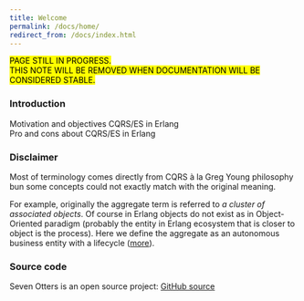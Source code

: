 ```yaml
---
title: Welcome
permalink: /docs/home/
redirect_from: /docs/index.html
---
```


<mark>PAGE STILL IN PROGRESS.<br/>THIS NOTE WILL BE REMOVED WHEN DOCUMENTATION WILL BE CONSIDERED STABLE.</mark>

### Introduction

Motivation and objectives CQRS/ES in Erlang<br/>
Pro and cons about CQRS/ES in Erlang

### Disclaimer
Most of terminology comes directly from CQRS à la Greg Young philosophy bun some concepts could not exactly match with the original meaning.

For example, originally the aggregate term is referred to *a cluster of associated objects*. Of course in Erlang objects do not exist as in Object-Oriented paradigm (probably the entity in Erlang ecosystem that is closer to object is the process).
Here we define the aggregate as an autonomous business entity with a lifecycle ([more]()).

### Source code
Seven Otters is an open source project: [GitHub source](https://github.com/sevenotters)
